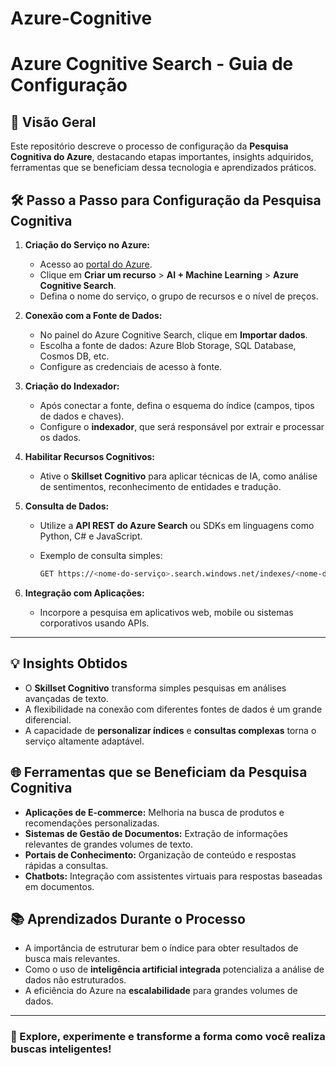 # Azure-Cognitive

# Azure Cognitive Search - Guia de Configuração

## 🚀 Visão Geral

Este repositório descreve o processo de configuração da **Pesquisa Cognitiva do Azure**, destacando etapas importantes, insights adquiridos, ferramentas que se beneficiam dessa tecnologia e aprendizados práticos.

## 🛠️ Passo a Passo para Configuração da Pesquisa Cognitiva

1. **Criação do Serviço no Azure:**
   - Acesso ao [portal do Azure](https://portal.azure.com/).
   - Clique em **Criar um recurso** > **AI + Machine Learning** > **Azure Cognitive Search**.
   - Defina o nome do serviço, o grupo de recursos e o nível de preços.

2. **Conexão com a Fonte de Dados:**
   - No painel do Azure Cognitive Search, clique em **Importar dados**.
   - Escolha a fonte de dados: Azure Blob Storage, SQL Database, Cosmos DB, etc.
   - Configure as credenciais de acesso à fonte.

3. **Criação do Indexador:**
   - Após conectar a fonte, defina o esquema do índice (campos, tipos de dados e chaves).
   - Configure o **indexador**, que será responsável por extrair e processar os dados.

4. **Habilitar Recursos Cognitivos:**
   - Ative o **Skillset Cognitivo** para aplicar técnicas de IA, como análise de sentimentos, reconhecimento de entidades e tradução.

5. **Consulta de Dados:**
   - Utilize a **API REST do Azure Search** ou SDKs em linguagens como Python, C# e JavaScript.
   - Exemplo de consulta simples:

     ```bash
     GET https://<nome-do-serviço>.search.windows.net/indexes/<nome-do-índice>/docs?api-version=2021-04-30-Preview&search=Azure
     ```

6. **Integração com Aplicações:**
   - Incorpore a pesquisa em aplicativos web, mobile ou sistemas corporativos usando APIs.

---

## 💡 Insights Obtidos

- O **Skillset Cognitivo** transforma simples pesquisas em análises avançadas de texto.
- A flexibilidade na conexão com diferentes fontes de dados é um grande diferencial.
- A capacidade de **personalizar índices** e **consultas complexas** torna o serviço altamente adaptável.

## 🌐 Ferramentas que se Beneficiam da Pesquisa Cognitiva

- **Aplicações de E-commerce:** Melhoria na busca de produtos e recomendações personalizadas.
- **Sistemas de Gestão de Documentos:** Extração de informações relevantes de grandes volumes de texto.
- **Portais de Conhecimento:** Organização de conteúdo e respostas rápidas a consultas.
- **Chatbots:** Integração com assistentes virtuais para respostas baseadas em documentos.

## 📚 Aprendizados Durante o Processo

- A importância de estruturar bem o índice para obter resultados de busca mais relevantes.
- Como o uso de **inteligência artificial integrada** potencializa a análise de dados não estruturados.
- A eficiência do Azure na **escalabilidade** para grandes volumes de dados.

---

### 🚀 Explore, experimente e transforme a forma como você realiza buscas inteligentes!
